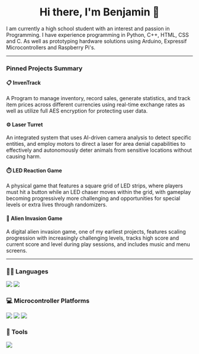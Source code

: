 <div align="center">

 # Hi there, I'm Benjamin 👋 

<div align="left">
 
I am currently a high school student with an interest and passion in Programming. I have experience programming in Python, C++, HTML, CSS and C. As well as prototyping hardware solutions using Arduino, Expressif Microcontrollers and Raspberry Pi's.

---

<div align="left">
 
### Pinned Projects Summary

#### 📋 InvenTrack
A Program to manage inventory, record sales, generate statistics, and track item prices across different currencies using real-time exchange rates as well as utilize full AES encryption for protecting user data.

#### ⚙️ Laser Turret
An integrated system that uses AI-driven camera analysis to detect specific entities, and employ motors to direct a laser for area denial capabilities to effectively and autonomously deter animals from sensitive locations without causing harm.


#### ⏱️ LED Reaction Game
A physical game that features a square grid of LED strips, where players must hit a button while an LED chaser moves within the grid, with gameplay becoming progressively more challenging and opportunities for special levels or extra lives through randomizers.

#### 👾 Alien Invasion Game
A digital alien invasion game, one of my earliest projects, features scaling progression with increasingly challenging levels, tracks high score and current score and level during play sessions, and includes music and menu screens.

---

### 👩‍💻 Languages
<div>
<img src="https://img.shields.io/badge/Python-FFD43B?style=for-the-badge&logo=python&logoColor=darkgreen">
<img src="https://img.shields.io/badge/C%2B%2B-00599C?style=for-the-badge&logo=c%2B%2B&logoColor=white"/>

### 💻 Microcontroller Platforms
<img src="https://img.shields.io/badge/Arduino-00979D?style=for-the-badge&logo=Arduino&logoColor=white">
<img src="https://img.shields.io/badge/espressif-E7352C?style=for-the-badge&logo=espressif&logoColor=white">
<img src="https://img.shields.io/badge/Raspberry%20Pi-A22846?logo=raspberrypi&logoColor=fff&style=for-the-badge">

### 🔧 Tools
<img src="https://img.shields.io/badge/pandas-%23150458.svg?&style=for-the-badge&logo=pandas&logoColor=white">


</div>




